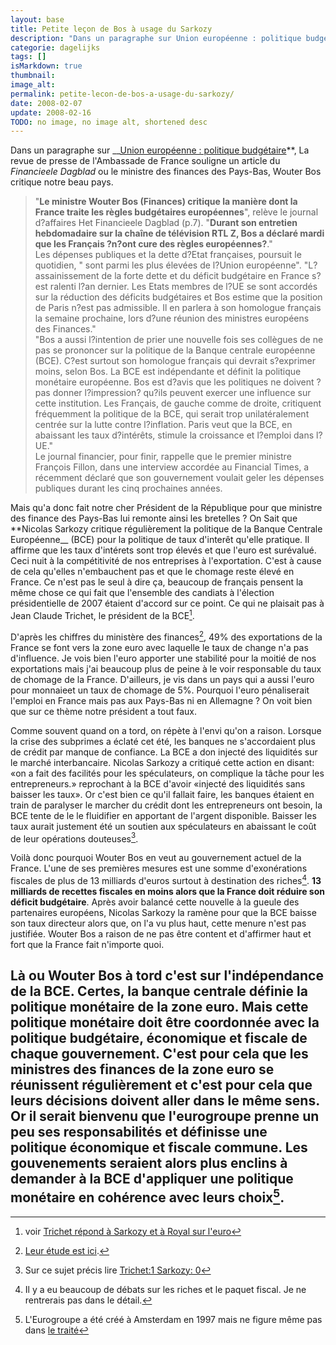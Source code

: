 ```yaml
---
layout: base
title: Petite leçon de Bos à usage du Sarkozy
description: "Dans un paragraphe sur Union européenne : politique budgétaire, La revue de presse de l'Ambassade de France souligne un article du Financieele Dagblad ou le m"
categorie: dagelijks
tags: []
isMarkdown: true
thumbnail: 
image_alt: 
permalink: petite-lecon-de-bos-a-usage-du-sarkozy/
date: 2008-02-07
update: 2008-02-16
TODO: no image, no image alt, shortened desc
---
```


Dans un paragraphe sur __[Union européenne : politique budgétaire](http://www.ambafrance.nl/article.php?id_article=9270)**, La revue de presse de l'Ambassade de France souligne un article du *Financieele Dagblad* ou le ministre des finances des Pays-Bas, Wouter Bos critique notre beau pays.

> "**Le ministre Wouter Bos (Finances) critique la manière dont la France traite les règles budgétaires européennes**", relève le journal d?affaires Het Financieele Dagblad (p.7). "**Durant son entretien hebdomadaire sur la chaîne de télévision RTL Z, Bos a déclaré mardi que les Français ?n?ont cure des règles européennes?**."  
> Les dépenses publiques et la dette d?Etat françaises, poursuit le quotidien, " sont parmi les plus élevées de l?Union européenne". "L?assainissement de la forte dette et du déficit budgétaire en France s?est ralenti l?an dernier. Les Etats membres de l?UE se sont accordés sur la réduction des déficits budgétaires et Bos estime que la position de Paris n?est pas admissible. Il en parlera à son homologue français la semaine prochaine, lors d?une réunion des ministres européens des Finances."  
> "Bos a aussi l?intention de prier une nouvelle fois ses collègues de ne pas se prononcer sur la politique de la Banque centrale européenne (BCE). C?est surtout son homologue français qui devrait s?exprimer moins, selon Bos. La BCE est indépendante et définit la politique monétaire européenne. Bos est d?avis que les politiques ne doivent ?pas donner l?impression? qu?ils peuvent exercer une influence sur cette institution. Les Français, de gauche comme de droite, critiquent fréquemment la politique de la BCE, qui serait trop unilatéralement centrée sur la lutte contre l?inflation. Paris veut que la BCE, en abaissant les taux d?intérêts, stimule la croissance et l?emploi dans l?UE."  
> Le journal financier, pour finir, rappelle que le premier ministre François Fillon, dans une interview accordée au Financial Times, a récemment déclaré que son gouvernement voulait geler les dépenses publiques durant les cinq prochaines années.

Mais qu'a donc fait notre cher Président de la République pour que ministre des finance des Pays-Bas lui remonte ainsi les bretelles ? On Sait que **Nicolas Sarkozy critique régulièrement la politique de la Banque Centrale Européenne__ (BCE) pour la politique de taux d'interêt qu'elle pratique. Il affirme que les taux d'intérets sont trop élevés et que l'euro est surévalué. Ceci nuit à la compétitivité de nos entreprises à l'exportation. C'est à cause de cela qu'elles n'embauchent pas et que le chomage reste élevé en France. Ce n'est pas le seul à dire ça, beaucoup de français pensent la même chose ce qui fait que l'ensemble des candiats à l'élection présidentielle de 2007 étaient d'accord sur ce point. Ce qui ne plaisait pas à Jean Claude Trichet, le président de la BCE[^1]. 

D'après les chiffres du ministère des finances[^2], 49% des exportations de la France se font vers la zone euro avec laquelle le taux de change n'a pas d'influence. Je vois bien l'euro apporter une stabilité pour la moitié de nos exportations mais j'ai beaucoup plus de peine à le voir responsable du taux de chomage de la France. D'ailleurs, je vis dans un pays qui a aussi l'euro pour monnaieet un taux de chomage de 5%. Pourquoi l'euro pénaliserait l'emploi en France mais pas aux Pays-Bas ni en Allemagne ? On voit bien que sur ce thème notre président a tout faux.

Comme souvent quand on a tord, on répète à l'envi qu'on a raison. Lorsque la crise des subprimes a éclaté cet été, les banques ne s'accordaient plus de crédit par manque de confiance. La BCE a don injecté des liquidités sur le marché interbancaire. Nicolas Sarkozy a critiqué cette action en disant: «on a fait des facilités pour les spéculateurs, on complique la tâche pour les entrepreneurs.» reprochant à la BCE d'avoir «injecté des liquidités sans baisser les taux». Or c'est bien ce qu'il fallait faire, les banques étaient en train de paralyser le marcher du crédit dont les entrepreneurs ont besoin, la BCE tente de le le fluidifier en apportant de l'argent disponible. Baisser les taux aurait justement été un soutien aux spéculateurs en abaissant le coût de leur opérations douteuses[^3].

Voilà donc pourquoi Wouter Bos en veut au gouvernement actuel de la France. L'une de ses premières mesures est une somme d'exonérations fiscales de plus de 13 milliards d'euros surtout à destination des riches[^4]. **13 milliards de recettes fiscales en moins alors que la France doit réduire son déficit budgétaire**. Après avoir balancé cette nouvelle à la gueule des partenaires européens, Nicolas Sarkozy la ramène pour que la BCE baisse son taux directeur alors que, on l'a vu plus haut, cette menure n'est pas justifiée. Wouter Bos a raison de ne pas être content et d'affirmer haut et fort que la France fait n'importe quoi.

Là ou Wouter Bos à tord c'est sur l'indépendance de la BCE. Certes, la banque centrale définie la politique monétaire de la zone euro. Mais cette politique monétaire doit être coordonnée avec la politique budgétaire, économique et fiscale de chaque gouvernement. C'est pour cela que les ministres des finances de la zone euro se réunissent régulièrement et c'est pour cela que leurs décisions doivent aller dans le même sens. Or il serait bienvenu que l'eurogroupe prenne un peu ses responsabilités et définisse une politique économique et fiscale commune. Les gouvenements seraient alors plus enclins à demander à la BCE d'appliquer une politique monétaire en cohérence avec leurs choix[^5].
---
[^1]: voir [Trichet répond à Sarkozy et à Royal sur l'euro](http://www.lexpansion.com/economie/actualite-economique/trichet-repond-a-sarkozy-et-a-royal-sur-l-euro_120018.html)
[^2]: [Leur étude est ici](http://lekiosque.finances.gouv.fr/Appchiffre/Etudes/cadre_etude.asp ).
[^3]: Sur ce sujet précis lire [Trichet:1 Sarkozy: 0](http://www.alternatives-economiques.fr/trichet-1---sarkozy-0_fr_art_337_31768.html)
[^4]: Il y a eu beaucoup de débats sur les riches et le paquet fiscal. Je ne rentrerais pas dans le détail.
[^5]: L'Eurogroupe a été créé à Amsterdam en 1997 mais ne figure même pas dans [le traité](/amsterdam-la-ville-du-traite)